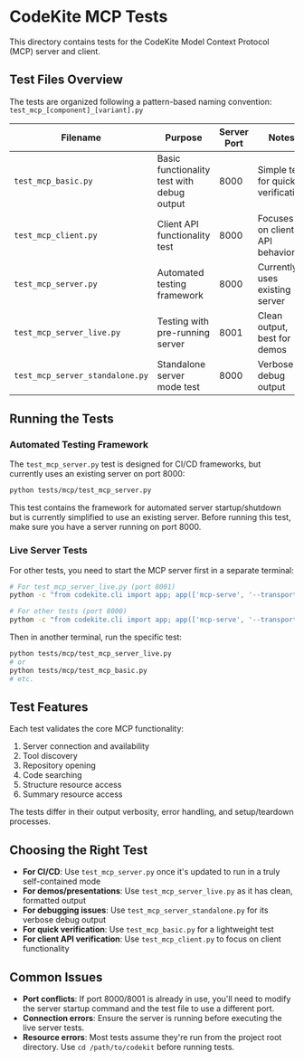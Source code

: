 # CodeKite MCP Tests

This directory contains tests for the CodeKite Model Context Protocol (MCP) server and client.

## Test Files Overview

The tests are organized following a pattern-based naming convention: `test_mcp_[component]_[variant].py`

| Filename                        | Purpose                                    | Server Port | Notes                              |
| ------------------------------- | ------------------------------------------ | ----------- | ---------------------------------- |
| `test_mcp_basic.py`             | Basic functionality test with debug output | 8000        | Simple test for quick verification |
| `test_mcp_client.py`            | Client API functionality test              | 8000        | Focuses on client API behavior     |
| `test_mcp_server.py`            | Automated testing framework                | 8000        | Currently uses existing server     |
| `test_mcp_server_live.py`       | Testing with pre-running server            | 8001        | Clean output, best for demos       |
| `test_mcp_server_standalone.py` | Standalone server mode test                | 8000        | Verbose debug output               |

## Running the Tests

### Automated Testing Framework

The `test_mcp_server.py` test is designed for CI/CD frameworks, but currently uses an existing server on port 8000:

```bash
python tests/mcp/test_mcp_server.py
```

This test contains the framework for automated server startup/shutdown but is currently simplified to use an existing server. Before running this test, make sure you have a server running on port 8000.

### Live Server Tests

For other tests, you need to start the MCP server first in a separate terminal:

```bash
# For test_mcp_server_live.py (port 8001)
python -c "from codekite.cli import app; app(['mcp-serve', '--transport', 'streamable-http', '--port', '8001', '--asgi', '--log-level', 'debug'])"

# For other tests (port 8000)
python -c "from codekite.cli import app; app(['mcp-serve', '--transport', 'streamable-http', '--port', '8000', '--asgi', '--log-level', 'debug'])"
```

Then in another terminal, run the specific test:

```bash
python tests/mcp/test_mcp_server_live.py
# or
python tests/mcp/test_mcp_basic.py
# etc.
```

## Test Features

Each test validates the core MCP functionality:

1. Server connection and availability
2. Tool discovery
3. Repository opening
4. Code searching
5. Structure resource access
6. Summary resource access

The tests differ in their output verbosity, error handling, and setup/teardown processes.

## Choosing the Right Test

- **For CI/CD**: Use `test_mcp_server.py` once it's updated to run in a truly self-contained mode
- **For demos/presentations**: Use `test_mcp_server_live.py` as it has clean, formatted output
- **For debugging issues**: Use `test_mcp_server_standalone.py` for its verbose debug output
- **For quick verification**: Use `test_mcp_basic.py` for a lightweight test
- **For client API verification**: Use `test_mcp_client.py` to focus on client functionality

## Common Issues

- **Port conflicts**: If port 8000/8001 is already in use, you'll need to modify the server startup command and the test file to use a different port.
- **Connection errors**: Ensure the server is running before executing the live server tests.
- **Resource errors**: Most tests assume they're run from the project root directory. Use `cd /path/to/codekit` before running tests.
